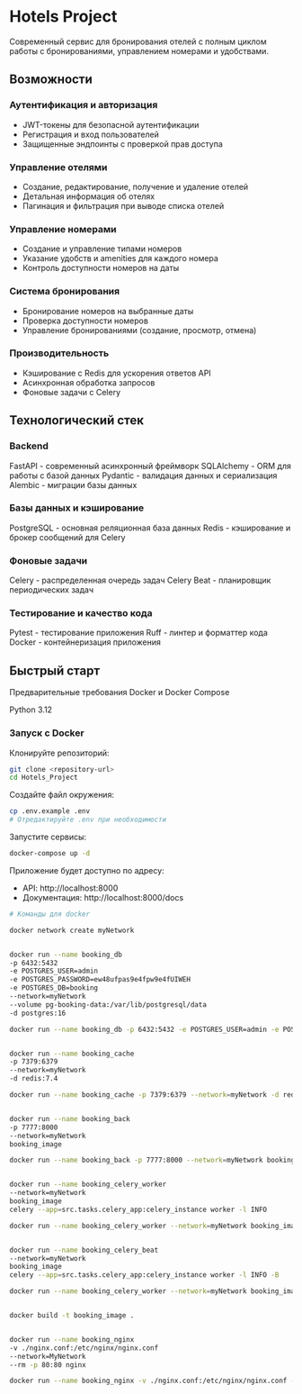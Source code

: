 # Hotels Project
Современный сервис для бронирования отелей с полным циклом работы с бронированиями, управлением номерами и удобствами.

## Возможности
### Аутентификация и авторизация
- JWT-токены для безопасной аутентификации
- Регистрация и вход пользователей
- Защищенные эндпоинты с проверкой прав доступа

### Управление отелями
- Создание, редактирование, получение и удаление отелей
- Детальная информация об отелях
- Пагинация и фильтрация при выводе списка отелей

### Управление номерами
- Создание и управление типами номеров
- Указание удобств и amenities для каждого номера
- Контроль доступности номеров на даты

### Система бронирования
- Бронирование номеров на выбранные даты
- Проверка доступности номеров
- Управление бронированиями (создание, просмотр, отмена)

### Производительность
- Кэширование с Redis для ускорения ответов API
- Асинхронная обработка запросов
- Фоновые задачи с Celery

## Технологический стек
### Backend
FastAPI - современный асинхронный фреймворк
SQLAlchemy - ORM для работы с базой данных
Pydantic - валидация данных и сериализация
Alembic - миграции базы данных

### Базы данных и кэширование
PostgreSQL - основная реляционная база данных
Redis - кэширование и брокер сообщений для Celery

### Фоновые задачи
Celery - распределенная очередь задач
Celery Beat - планировщик периодических задач

### Тестирование и качество кода
Pytest - тестирование приложения
Ruff - линтер и форматтер кода
Docker - контейнеризация приложения

## Быстрый старт
Предварительные требования
Docker и Docker Compose

Python 3.12

### Запуск с Docker
Клонируйте репозиторий:
```bash
git clone <repository-url>
cd Hotels_Project
```

Создайте файл окружения:
```bash
cp .env.example .env
# Отредактируйте .env при необходимости
```

Запустите сервисы:
```bash
docker-compose up -d
```

Приложение будет доступно по адресу:
- API: http://localhost:8000
- Документация: http://localhost:8000/docs





```bash
# Команды для docker

docker network create myNetwork


docker run --name booking_db
-p 6432:5432
-e POSTGRES_USER=admin
-e POSTGRES_PASSWORD=ew48ufpas9e4fpw9e4fUIWEH
-e POSTGRES_DB=booking
--network=myNetwork
--volume pg-booking-data:/var/lib/postgresql/data
-d postgres:16

docker run --name booking_db -p 6432:5432 -e POSTGRES_USER=admin -e POSTGRES_PASSWORD=ew48ufpas9e4fpw9e4fUIWEH -e POSTGRES_DB=booking --network=myNetwork --volume pg-booking-data:/var/lib/postgresql/data -d postgres:16


docker run --name booking_cache
-p 7379:6379
--network=myNetwork
-d redis:7.4

docker run --name booking_cache -p 7379:6379 --network=myNetwork -d redis:7.4


docker run --name booking_back
-p 7777:8000
--network=myNetwork
booking_image

docker run --name booking_back -p 7777:8000 --network=myNetwork booking_image


docker run --name booking_celery_worker
--network=myNetwork
booking_image
celery --app=src.tasks.celery_app:celery_instance worker -l INFO

docker run --name booking_celery_worker --network=myNetwork booking_image celery --app=src.tasks.celery_app:celery_instance worker -l INFO


docker run --name booking_celery_beat
--network=myNetwork
booking_image
celery --app=src.tasks.celery_app:celery_instance worker -l INFO -B

docker run --name booking_celery_worker --network=myNetwork booking_image celery --app=src.tasks.celery_app:celery_instance worker -l INFO -B


docker build -t booking_image .


docker run --name booking_nginx
-v ./nginx.conf:/etc/nginx/nginx.conf
--network=MyNetwork
--rm -p 80:80 nginx

docker run --name booking_nginx -v ./nginx.conf:/etc/nginx/nginx.conf --network=MyNetwork --rm -p 80:80 nginx
```